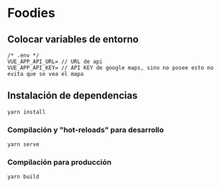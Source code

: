 # Foodies

## Colocar variables de entorno

```
/* .env */
VUE_APP_API_URL= // URL de api
VUE_APP_API_KEY= // API KEY de google maps, sino no posee esto no evita que se vea el mapa
```

## Instalación de dependencias

```
yarn install
```

### Compilación y "hot-reloads" para desarrollo
```
yarn serve
```

### Compilación para producción
```
yarn build
```


